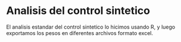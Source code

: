 # Analisis del control sintetico

El analisis estandar del control sintetico lo hicimos usando R, y luego exportamos los pesos en diferentes archivos formato excel.
